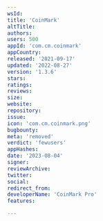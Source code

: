 ```yaml
---
wsId: 
title: 'CoinMark'
altTitle: 
authors: 
users: 500
appId: 'com.cm.coinmark'
appCountry: 
released: '2021-09-17'
updated: '2022-08-27'
version: '1.3.6'
stars: 
ratings: 
reviews: 
size: 
website: 
repository: 
issue: 
icon: 'com.cm.coinmark.png'
bugbounty: 
meta: 'removed'
verdict: 'fewusers'
appHashes: 
date: '2023-08-04'
signer: 
reviewArchive: 
twitter: 
social: 
redirect_from: 
developerName: 'CoinMark Pro'
features: 

---
```


